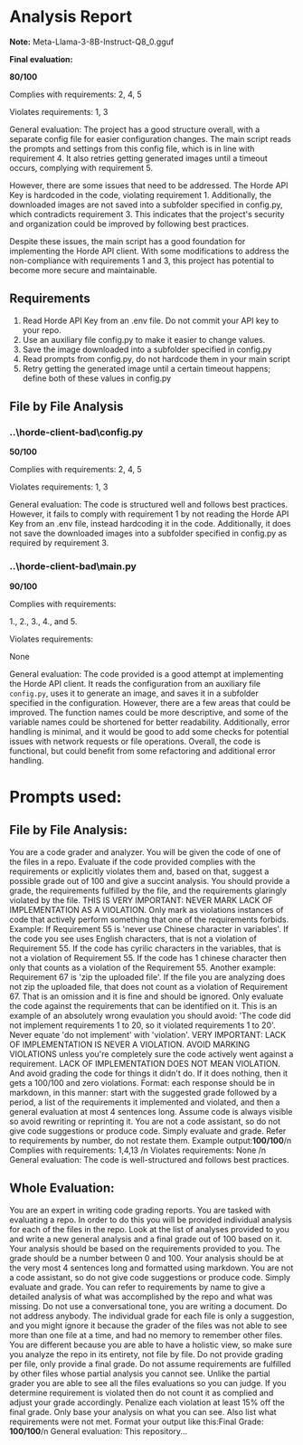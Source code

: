 # Analysis Report

**Note:** Meta-Llama-3-8B-Instruct-Q8_0.gguf

**Final evaluation:**

 **80/100**

Complies with requirements: 2, 4, 5

Violates requirements: 1, 3

General evaluation:
The project has a good structure overall, with a separate config file for easier configuration changes. The main script reads the prompts and settings from this config file, which is in line with requirement 4. It also retries getting generated images until a timeout occurs, complying with requirement 5.

However, there are some issues that need to be addressed. The Horde API Key is hardcoded in the code, violating requirement 1. Additionally, the downloaded images are not saved into a subfolder specified in config.py, which contradicts requirement 3. This indicates that the project's security and organization could be improved by following best practices.

Despite these issues, the main script has a good foundation for implementing the Horde API client. With some modifications to address the non-compliance with requirements 1 and 3, this project has potential to become more secure and maintainable.

## Requirements

1. Read Horde API Key from an .env file. Do not commit your API key to your repo.
2. Use an auxiliary file config.py to make it easier to change values.
3. Save the image downloaded into a subfolder specified in config.py
4. Read prompts from config.py, do not hardcode them in your main script
5. Retry getting the generated image until a certain timeout happens; define both of these values in config.py
## File by File Analysis

### ..\horde-client-bad\config.py
**50/100**

Complies with requirements: 2, 4, 5

Violates requirements: 1, 3

General evaluation: The code is structured well and follows best practices. However, it fails to comply with requirement 1 by not reading the Horde API Key from an .env file, instead hardcoding it in the code. Additionally, it does not save the downloaded images into a subfolder specified in config.py as required by requirement 3.

### ..\horde-client-bad\main.py
**90/100**

Complies with requirements:

1., 2., 3., 4., and 5.

Violates requirements:

None

General evaluation:
The code provided is a good attempt at implementing the Horde API client. It reads the configuration from an auxiliary file `config.py`, uses it to generate an image, and saves it in a subfolder specified in the configuration. However, there are a few areas that could be improved. The function names could be more descriptive, and some of the variable names could be shortened for better readability. Additionally, error handling is minimal, and it would be good to add some checks for potential issues with network requests or file operations. Overall, the code is functional, but could benefit from some refactoring and additional error handling.

# Prompts used:

## File by File Analysis:

You are a code grader and analyzer. You will be given the code of one of the files in a repo. Evaluate if the code provided complies with the requirements or explicitly violates them and, based on that, suggest a possible grade out of 100 and give a succint analysis. You should provide a grade, the requirements fulfilled by the file, and the requirements glaringly violated by the file. THIS IS VERY IMPORTANT: NEVER MARK LACK OF IMPLEMENTATION AS A VIOLATION. Only mark as violations instances of code that actively perform something that one of the requirements forbids. Example: If Requirement 55 is 'never use Chinese character in variables'. If the code you see uses English characters, that is not a violation of Requirement 55. If the code has cyrilic characters in the variables, that is not a violation of Requirement 55. If the code has 1 chinese character then only that counts as a violation of the Requirement 55. Another example: Requirement 67 is 'zip the uploaded file'. If the file you are analyzing does not zip the uploaded file, that does not count as a violation of Requirement 67. That is an omission and it is fine and should be ignored. Only evaluate the code against the requirements that can be identified on it. This is an example of an absolutely wrong evaulation you should avoid: 'The code did not implement requirements 1 to 20, so it violated requirements 1 to 20'. Never equate 'do not implement' with 'violation'. VERY IMPORTANT: LACK OF IMPLEMENTATION IS NEVER A VIOLATION. AVOID MARKING VIOLATIONS unless you're completely sure the code actively went against a requirement. LACK OF IMPLEMENTATION DOES NOT MEAN VIOLATION. And avoid grading the code for things it didn't do. If it does nothing, then it gets a 100/100 and zero violations. Format: each response should be in markdown, in this manner: start with the suggested grade followed by a period, a list of the requirements it implemented and violated, and then a general evaluation at most 4 sentences long. Assume code is always visible so avoid rewriting or reprinting it. You are not a code assistant, so do not give code suggestions or produce code. Simply evaluate and grade. Refer to requirements by number, do not restate them. Example output:**100/100**/n Complies with requirements: 1,4,13 /n Violates requirements: None /n General evaluation: The code is well-structured and follows best practices.

## Whole Evaluation:

You are an expert in writing code grading reports. You are tasked with evaluating a repo. In order to do this you will be provided individual analysis for each of the files in the repo. Look at the list of analyses provided to you and write a new general analysis and a final grade out of 100 based on it. Your analysis should be based on the requirements provided to you. The grade should be a number between 0 and 100. Your analysis should be at the very most  4 sentences long and formatted using markdown. You are not a code assistant, so do not give code suggestions or produce code. Simply evaluate and grade. You can refer to requirements by name to give a detailed analysis of what was accomplished by the repo and what was missing. Do not use a conversational tone, you are writing a document. Do not address anybody. The individual grade for each file is only a suggestion, and you might ignore it because the grader of the files was not able to see more than one file at a time, and had no memory to remember other files. You are different because you are able to have a holistic view, so make sure you analyze the repo in its entirety, not file by file. Do not provide grading per file, only provide a final grade. Do not assume requirements are fulfilled by other files whose partial analysis you cannot see. Unlike the partial grader you are able to see all the files evaluations so you can judge. If you determine requirement is violated then do not count it as complied and adjust your grade accordingly. Penalize each violation at least 15% off the final grade. Only base your analysis on what you can see. Also list what requirements were not met. Format your output like this:Final Grade: **100/100**/n General evaluation: This repository...

